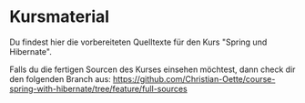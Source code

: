 # Kursmaterial

Du findest hier die vorbereiteten Quelltexte für den Kurs "Spring und Hibernate".

Falls du die fertigen Sourcen des Kurses einsehen möchtest, dann check dir den folgenden Branch aus:
https://github.com/Christian-Oette/course-spring-with-hibernate/tree/feature/full-sources





